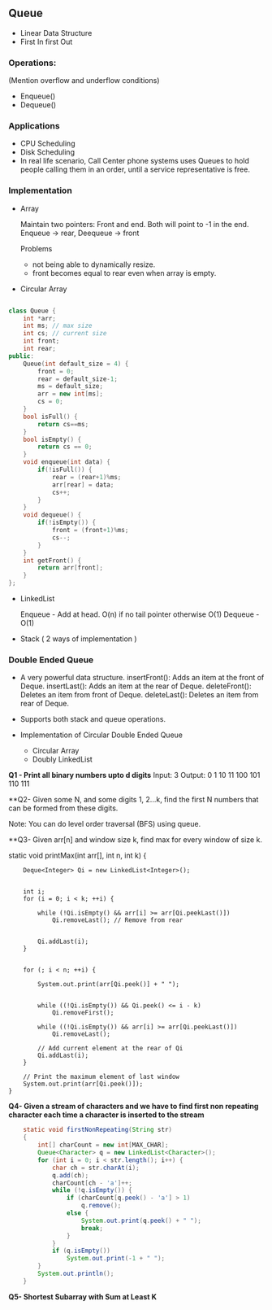 ## Queue

- Linear Data Structure
- First In first Out

### Operations:

(Mention overflow and underflow conditions)
- Enqueue()
- Dequeue()

### Applications

- CPU Scheduling
- Disk Scheduling
- In real life scenario, Call Center phone systems uses Queues to hold people calling them in an order, until a service representative is free.

### Implementation

- Array

  Maintain two pointers: Front and end. 
  Both will point to -1 in the end.
  Enqueue -> rear, Deequeue -> front
  
  Problems  
  
    - not being able to dynamically resize. 
    - front becomes equal to rear even when array is empty. 
    
- Circular Array

```cpp

class Queue {
	int *arr;
	int ms; // max size
	int cs; // current size
	int front;
	int rear;
public:
	Queue(int default_size = 4) {
		front = 0;
		rear = default_size-1;
		ms = default_size;
		arr = new int[ms];
		cs = 0;
	}
	bool isFull() {
		return cs==ms;
	}
	bool isEmpty() {
		return cs == 0;
	}
	void enqueue(int data) {
		if(!isFull()) {
			rear = (rear+1)%ms;
			arr[rear] = data;
			cs++;
		}
	}
	void dequeue() {
		if(!isEmpty()) {
			front = (front+1)%ms;
			cs--;
		}
	}
	int getFront() {
		return arr[front];
	}
};

```

- LinkedList

	Enqueue - Add at head. O(n) if no tail pointer otherwise O(1)
	Dequeue - O(1)
	
- Stack ( 2 ways of implementation )


### Double Ended Queue

- A very powerful data structure. 
	insertFront(): Adds an item at the front of Deque.
	insertLast(): Adds an item at the rear of Deque.
	deleteFront(): Deletes an item from front of Deque.
	deleteLast(): Deletes an item from rear of Deque.
	
- Supports both stack and queue operations. 

- Implementation of Circular Double Ended Queue

  - Circular Array
  - Doubly LinkedList
  
**Q1 - Print all binary numbers upto d digits**
Input: 3
Output: 0 1 10 11 100 101 110 111

**Q2- Given some N, and some digits 1, 2...k, find the first N numbers that can be formed from these digits. 

Note: You can do level order traversal (BFS) using queue. 
    
**Q3- Given arr[n] and window size k, find max for every window of size k. 

static void printMax(int arr[], int n, int k) 
    { 
        
        Deque<Integer> Qi = new LinkedList<Integer>(); 
  
       
        int i; 
        for (i = 0; i < k; ++i) { 
           
            while (!Qi.isEmpty() && arr[i] >= arr[Qi.peekLast()]) 
                Qi.removeLast(); // Remove from rear 
  
            
            Qi.addLast(i); 
        } 
  
        
        for (; i < n; ++i) { 
           
            System.out.print(arr[Qi.peek()] + " "); 
  
           
            while ((!Qi.isEmpty()) && Qi.peek() <= i - k) 
                Qi.removeFirst(); 

            while ((!Qi.isEmpty()) && arr[i] >= arr[Qi.peekLast()]) 
                Qi.removeLast(); 
  
            // Add current element at the rear of Qi 
            Qi.addLast(i); 
        } 
  
        // Print the maximum element of last window 
        System.out.print(arr[Qi.peek()]); 
    } 

**Q4- Given a stream of characters and we have to find first non repeating character each time a character is inserted to the stream**
```java
    static void firstNonRepeating(String str) 
    { 
        int[] charCount = new int[MAX_CHAR]; 
        Queue<Character> q = new LinkedList<Character>(); 
        for (int i = 0; i < str.length(); i++) { 
            char ch = str.charAt(i);
            q.add(ch); 
            charCount[ch - 'a']++;  
            while (!q.isEmpty()) { 
                if (charCount[q.peek() - 'a'] > 1) 
                    q.remove(); 
                else { 
                    System.out.print(q.peek() + " "); 
                    break; 
                } 
            } 
            if (q.isEmpty()) 
                System.out.print(-1 + " "); 
        } 
        System.out.println(); 
    } 
```
**Q5- Shortest Subarray with Sum at Least K**



 

